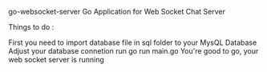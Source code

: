 go-websocket-server
Go Application for Web Socket Chat Server

Things to do :

First you need to import database file in sql folder to your MysQL Database
Adjust your database connetion
run go run main.go You're good to go, your web socket server is running
